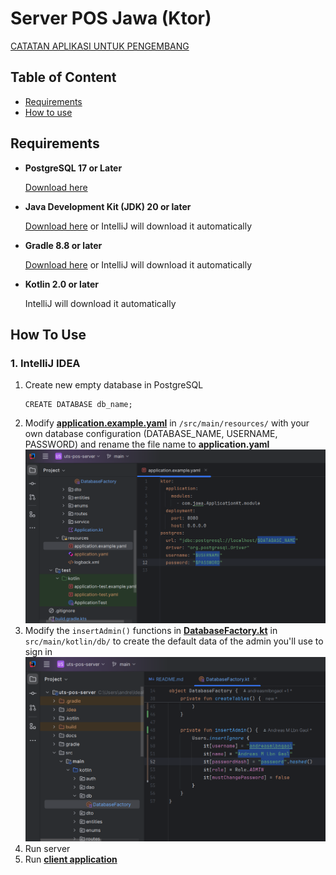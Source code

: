 # Server POS Jawa (Ktor)

[CATATAN APLIKASI UNTUK PENGEMBANG](docs/NOTES.md)

## Table of Content

- [Requirements](#requirements)
- [How to use](#how-to-use)

## Requirements

- **PostgreSQL 17 or Later**

  [Download here](https://www.postgresql.org/download/windows/)

- **Java Development Kit (JDK) 20 or later**

  [Download here](https://www.oracle.com/java/technologies/javase/jdk20-archive-downloads.html) or IntelliJ will download it automatically

- **Gradle 8.8 or later**

  [Download here](https://gradle.org/releases/) or IntelliJ will download it automatically

- **Kotlin 2.0 or later**
    
    IntelliJ will download it automatically

## How To Use

### 1. IntelliJ IDEA

1. Create new empty database in PostgreSQL
    ```postgresql
    CREATE DATABASE db_name;
    ```
2. Modify [**application.example.yaml**](src/main/resources/application.example.yaml) in `/src/main/resources/` with your own database configuration (DATABASE_NAME, USERNAME, PASSWORD) and rename the file name to **application.yaml**
    ![modify_conf](docs/modify_conf.png)
3. Modify the `insertAdmin()` functions in [**DatabaseFactory.kt**](src/main/kotlin/db/DatabaseFactory.kt) in `src/main/kotlin/db/` to create the default data of the admin you'll use to sign in
    ![modify_admin](docs/modify_admin.png)
4. Run server
5. Run **[client application](https://github.com/andreasmlbngaol/uts-pos-client)**